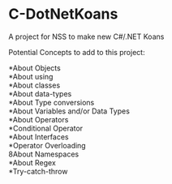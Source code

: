 # C-DotNetKoans
A project for NSS to make new C#/.NET Koans

Potential Concepts to add to this project:

*About Objects  
*About using  
*About classes  
*About data-types  
*About Type conversions  
*About Variables and/or Data Types  
*About Operators  
*Conditional Operator  
*About Interfaces  
*Operator Overloading  
8About Namespaces  
*About Regex  
*Try-catch-throw  

